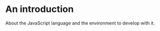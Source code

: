 An introduction
===============

About the JavaScript language and the environment to develop with it.
